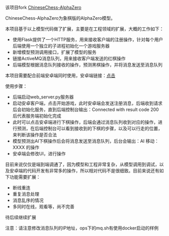 该项目fork [ChineseChess-AlphaZero](https://github.com/NeymarL/ChineseChess-AlphaZero)

ChineseChess-AlphaZero为象棋版的AlphaZero模型。

本项目基于以上模型代码做了扩展，主要是在工程领域的扩展，大概的工作如下：

* 使用Flask提供了一个HTTP服务，用来接收客户端的注册操作，针对每个用户后端使用一个独立的子进程初始化一个游戏服务器
* 新增模型预测调用接口，扩展了模型的服务
* 链接ActiveMQ消息队列，用来接收客户端发送的红棋操作
* 后端模型根据消息队列接收的操作，预测黑棋操作，并将消息发送至消息队列

本项目需要配合前端安卓端同时使用，安卓端链接：[点击](https://github.com/baifachuan/ChineseChess-Android)

使用步骤：

* 后端启动web_server.py服务器
* 启动安卓客户端，点击开始游戏，此时安卓端会发送注册消息，后端收到请求后会初始化服务，直到后端控制台输出：Connected with result code 200 后代表服务端初始化完成
* 此时可以点击安卓端进行下棋操作，后端会通过消息队列收到对应的操作，进行预测，在后端控制台可以看到接收到的下棋的步骤，以及可以行走的位置，来判断该操作是否合法
* 模型预测出AI下棋操作后会将消息发送至消息队列，后台会输出：AI 移动：XXXX 的操作
* 安卓端会修改UI，进行操作


目前来说仅仅是端到端调通了，因为模型和工程非常复杂，从模型调用到调试，以及安卓端的代码开发有非常多的操作，所以相对代码不是很细致。目前来说还有如下功能需要扩展：

* 断线重连
* 重复消息处理
* 消息乱序的情况
* 多同时在线，观看等，尚不完善

待后续继续扩展

注意：请注意修改消息队列的IP地址，ops下的mq.sh有使用docker启动的样例